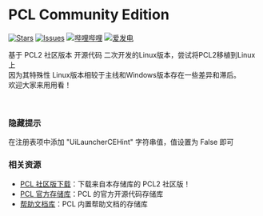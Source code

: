 # PCL Community Edition

[![Stars](https://img.shields.io/github/stars/PCL-Community/PCL2-CE?style=flat&logo=data:image/svg%2bxml;base64,PHN2ZyB4bWxucz0iaHR0cDovL3d3dy53My5vcmcvMjAwMC9zdmciIHZlcnNpb249IjEiIHdpZHRoPSIxNiIgaGVpZ2h0PSIxNiI+PHBhdGggZD0iTTggLjI1YS43NS43NSAwIDAgMSAuNjczLjQxOGwxLjg4MiAzLjgxNSA0LjIxLjYxMmEuNzUuNzUgMCAwIDEgLjQxNiAxLjI3OWwtMy4wNDYgMi45Ny43MTkgNC4xOTJhLjc1MS43NTEgMCAwIDEtMS4wODguNzkxTDggMTIuMzQ3bC0zLjc2NiAxLjk4YS43NS43NSAwIDAgMS0xLjA4OC0uNzlsLjcyLTQuMTk0TC44MTggNi4zNzRhLjc1Ljc1IDAgMCAxIC40MTYtMS4yOGw0LjIxLS42MTFMNy4zMjcuNjY4QS43NS43NSAwIDAgMSA4IC4yNVoiIGZpbGw9IiNlYWM1NGYiLz48L3N2Zz4=&logoSize=auto&label=Stars&labelColor=444444&color=eac54f)](https://github.com/PCL-Community/PCL2-CE/)
[![Issues](https://img.shields.io/github/issues/PCL-Community/PCL2-CE?style=flat&label=Issues&labelColor=444444&color=1F883D)](https://github.com/PCL-Community/PCL2-CE/issues)
[![哔哩哔哩](https://img.shields.io/badge/动态-BiliBili-00A4DB?style=flat&labelColor=444444&logoSize=auto)](https://space.bilibili.com/11343203/dynamic)
[![爱发电](https://img.shields.io/badge/赞助-爱发电-946ce6?style=flat&labelColor=444444&logoSize=auto)](https://afdian.com/@LTCat)

基于 PCL2 社区版本 开源代码 二次开发的Linux版本，尝试将PCL2移植到Linux上<br/>
因为其特殊性 Linux版本相较于主线和Windows版本存在一些差异和滞后。<br/>
欢迎大家来用用看！

<br/>

### 隐藏提示

在注册表项中添加 "UiLauncherCEHint" 字符串值，值设置为 False 即可

### 相关资源
- [PCL 社区版下载](https://github.com/PCL-Community/PCL2-CE/releases)：下载来自本存储库的 PCL2 社区版！
- [PCL 官方存储库](https://github.com/Hex-Dragon/PCL2)：PCL 的官方开源代码存储库
- [帮助文档库](https://github.com/LTCatt/PCL2Help)：PCL 内置帮助文档的存储库
